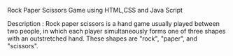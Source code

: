 Rock Paper Scissors Game using HTML,CSS and Java Script

Description : Rock paper scissors is a hand game usually played between two people, in which each player simultaneously forms one of three shapes with an outstretched hand. These shapes are "rock", "paper", and "scissors".
